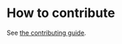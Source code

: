 # How to contribute

See [the contributing guide](https://github.com/canonical/smtp-dkim-signing-operator/blob/main/CONTRIBUTING.md).
